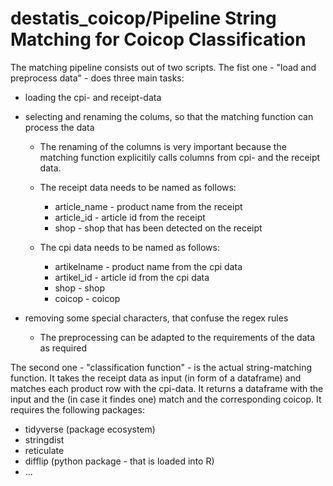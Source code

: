 # destatis_coicop/Pipeline String Matching for Coicop Classification 

  The matching pipeline consists out of two scripts. The fist one - "load and preprocess data" - does three main tasks:
- loading the cpi- and receipt-data
- selecting and renaming the colums, so that the matching function can process the data
  -  The renaming of the columns is very important because the matching function explicitily calls columns from cpi- and the receipt data.
    -  The receipt data needs to be named as follows:
      
        - article_name - product name from the receipt
        - article_id - article id from the receipt
        - shop - shop that has been detected on the receipt
     
    - The cpi data needs to be named as follows:
      
        - artikelname - product name from the cpi data
        - artikel_id - article id from the cpi data
        - shop - shop 
        - coicop - coicop 
  
- removing some special characters, that confuse the regex rules
    -  The preprocessing can be adapted to the requirements of the data as required

The second one - "classification function" - is the actual string-matching function. It takes the receipt data as input (in form of a dataframe) and matches each product row with the cpi-data. It returns a dataframe with the input and the (in case it findes one) match and the corresponding coicop. It requires the following packages:

 - tidyverse (package ecosystem)
 - stringdist
 - reticulate
 - difflip (python package - that is loaded into R)
 - ... 


